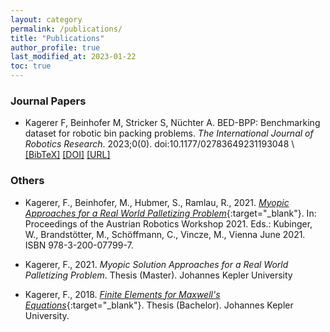 ```yaml
---
layout: category
permalink: /publications/
title: "Publications"
author_profile: true
last_modified_at: 2023-01-22
toc: true
---
```



### Journal Papers
<!-- IJRR: BED-BPP 2023-->
- Kagerer F, Beinhofer M, Stricker S, Nüchter A. BED-BPP: Benchmarking dataset for robotic bin packing problems. *The International Journal of Robotics Research*. 2023;0(0). doi:10.1177/02783649231193048
\\
<a href="https://floriankagerer.github.io//assets/publications/Kagereretal2023-ijjr.bib" target="_blank">[BibTeX]</a>
<a href="https://doi.org/10.1177/02783649231193048" target="_blank">[DOI]</a>
<a href="https://robotik.informatik.uni-wuerzburg.de/telematics/download/ijrr2023.pdf" target="_blank">[URL]</a>


<!--
### Conference Papers
- tba
-->

### Others
<!--ARW 2021-->
- Kagerer, F., Beinhofer, M., Hubmer, S., Ramlau, R., 2021. [*Myopic Approaches for a Real World Palletizing Problem*](/assets/publications/arw-kagereretal-2021.pdf){:target="_blank"}. In: Proceedings of the Austrian Robotics Workshop 2021. Eds.: Kubinger, W., Brandstötter, M., Schöffmann, C., Vincze, M., Vienna June 2021. ISBN 978-3-200-07799-7.
<!--Master Thesis-->
- Kagerer, F., 2021. *Myopic Solution Approaches for a Real World Palletizing Problem*. Thesis (Master). Johannes Kepler University
<!--Bachelor Thesis-->
- Kagerer, F., 2018. [*Finite Elements for Maxwell's Equations*](/assets/publications/bachelor-kagerer.pdf){:target="_blank"}. Thesis (Bachelor). Johannes Kepler University.
